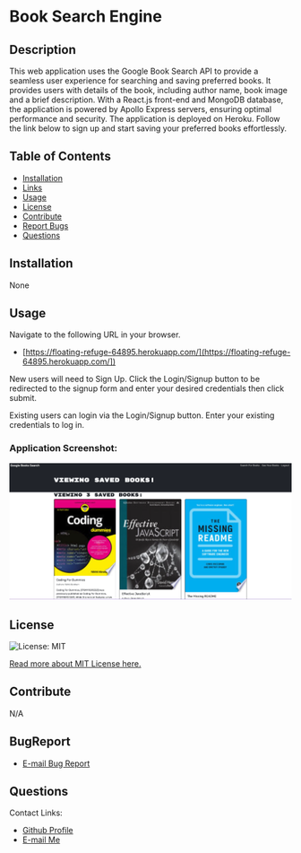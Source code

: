 # Book Search Engine
## Description
This web application uses the Google Book Search API to provide a seamless user experience for searching and saving preferred books. It provides users with details of the book, including author name, book image and a brief description. With a React.js front-end and MongoDB database, the application is powered by Apollo Express servers, ensuring optimal performance and security. The application is deployed on Heroku. Follow the link below to sign up and start saving your preferred books effortlessly.

## Table of Contents
* [Installation](#installation)
* [Links](#Links)
* [Usage](#usage)
* [License](#license)
* [Contribute](#contribute)
* [Report Bugs](#bugreport)
* [Questions](#questions)

## Installation
None


## Usage
Navigate to the following URL in your browser. 
- [https://floating-refuge-64895.herokuapp.com/](https://floating-refuge-64895.herokuapp.com/])

New users will need to Sign Up. Click the Login/Signup button to be redirected to the signup form and enter your desired credentials then click submit.

Existing users can login via the Login/Signup button. Enter your existing credentials to log in. 

### Application Screenshot:

[<img src="./client/assets/images/Application_Screenshot.png
">](https://floating-refuge-64895.herokuapp.com/])

## License 
  ![License: MIT](https://img.shields.io/badge/License-MIT-yellow.svg) 

  [Read more about MIT License here.](https://opensource.org/licenses/MIT)
  
  
## Contribute
N/A

## BugReport
- [E-mail Bug Report](mailto:smccombe93@gmail.com)

## Questions
Contact Links:
- [Github Profile](https://github.com/STEVEN-MCCOMBE)
- [E-mail Me](mailto:smccombe93@gmail.com)

